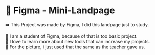 # 💜 <b>Figma - Mini-Landpage</b>
➡️ This Project was made by Figma, I did this landpage just to study.<br> 

🔹 I am a student of Figma, because of that is too basic project.<br>
🔹 I love to learn more about new tools that can increase my projects.<br>
🔹 For the picture, i just used that the same as the teacher gave us.
